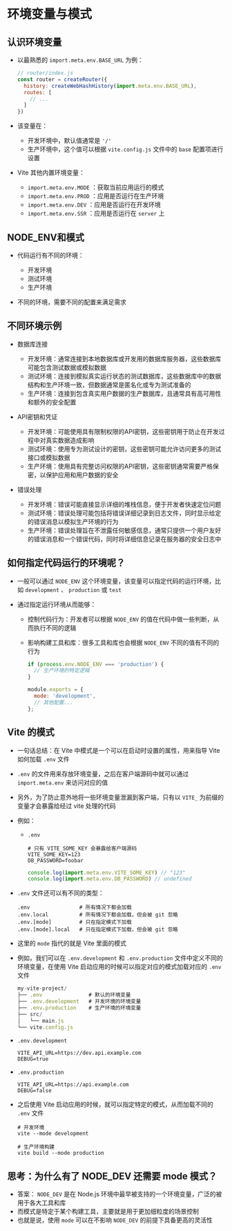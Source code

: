 # 环境变量与模式

## 认识环境变量

+ 以最熟悉的 `import.meta.env.BASE_URL` 为例：

  ```js
  // router/index.js
  const router = createRouter({
    history: createWebHashHistory(import.meta.env.BASE_URL),
    routes: [
      // ...
    ]
  })
  ```

+ 该变量在：

  + 开发环境中，默认值通常是 `'/'`
  + 生产环境中，这个值可以根据 `vite.config.js` 文件中的 `base` 配置项进行设置

+ Vite 其他内置环境变量：

  + `import.meta.env.MODE` ：获取当前应用运行的模式
  + `import.meta.env.PROD` ：应用是否运行在生产环境
  + `import.meta.env.DEV` ：应用是否运行在开发环境
  + `import.meta.env.SSR` ：应用是否运行在 `server` 上


## NODE_ENV和模式

+ 代码运行有不同的环境：

  + 开发环境
  + 测试环境
  + 生产环境

+ 不同的环境，需要不同的配置来满足需求

## 不同环境示例

+ 数据库连接

  + 开发环境：通常连接到本地数据库或开发用的数据库服务器，这些数据库可能包含测试数据或模拟数据
  + 测试环境：连接到模拟真实运行状态的测试数据库，这些数据库中的数据结构和生产环境一致，但数据通常是匿名化或专为测试准备的
  + 生产环境：连接到包含真实用户数据的生产数据库，且通常具有高可用性和额外的安全配置

+ API密钥和凭证

  + 开发环境：可能使用具有限制权限的API密钥，这些密钥用于防止在开发过程中对真实数据造成影响
  + 测试环境：使用专为测试设计的密钥，这些密钥可能允许访问更多的测试接口或模拟数据
  + 生产环境：使用具有完整访问权限的API密钥，这些密钥通常需要严格保密，以保护应用和用户数据的安全

+ 错误处理

  + 开发环境：错误可能直接显示详细的堆栈信息，便于开发者快速定位问题
  + 测试环境：错误处理可能包括将错误详细记录到日志文件，同时显示给定的错误消息以模拟生产环境的行为
  + 生产环境：错误处理旨在不泄露任何敏感信息，通常只提供一个用户友好的错误消息和一个错误代码，同时将详细信息记录在服务器的安全日志中

## 如何指定代码运行的环境呢？

+ 一般可以通过 `NODE_ENV` 这个环境变量，该变量可以指定代码的运行环境，比如 `development` 、 `production` 或 `test`

+ 通过指定运行环境从而能够：

  + 控制代码行为：开发者可以根据 `NODE_ENV` 的值在代码中做一些判断，从而执行不同的逻辑

  + 影响构建工具和库：很多工具和库也会根据 `NODE_ENV` 不同的值有不同的行为

    ```js
    if (process.env.NODE_ENV === 'production') {
      // 生产环境的特定逻辑
    }

    module.exports = {
      mode: 'development',
      // 其他配置...
    };
    ```

## Vite 的模式

+ 一句话总结：在 Vite 中模式是一个可以在启动时设置的属性，用来指导 Vite 如何加载 `.env` 文件

+ `.env` 的文件用来存放环境变量，之后在客户端源码中就可以通过 `import.meta.env` 来访问对应的值

+ 另外，为了防止意外地将一些环境变量泄漏到客户端，只有以 `VITE_` 为前缀的变量才会暴露给经过 vite 处理的代码

+ 例如：

  + `.env`

    ```
    # 只有 VITE_SOME_KEY 会暴露给客户端源码
    VITE_SOME_KEY=123
    DB_PASSWORD=foobar
    ```

    ```js
    console.log(import.meta.env.VITE_SOME_KEY) // "123"
    console.log(import.meta.env.DB_PASSWORD) // undefined
    ```

+ `.env` 文件还可以有不同的类型：

  ```
  .env                # 所有情况下都会加载
  .env.local          # 所有情况下都会加载，但会被 git 忽略
  .env.[mode]         # 只在指定模式下加载
  .env.[mode].local   # 只在指定模式下加载，但会被 git 忽略
  ```

+ 这里的 `mode` 指代的就是 Vite 里面的模式

+ 例如，我们可以在 `.env.development` 和 `.env.production` 文件中定义不同的环境变量，在使用 Vite 启动应用的时候可以指定对应的模式加载对应的 `.env` 文件

  ```js
  my-vite-project/
  ├── .env               # 默认的环境变量
  ├── .env.development   # 开发环境的环境变量
  ├── .env.production    # 生产环境的环境变量
  ├── src/
  │   └── main.js
  └── vite.config.js
  ```

+ `.env.development`

  ```
  VITE_API_URL=https://dev.api.example.com
  DEBUG=true
  ```

+ `.env.production`

  ```
  VITE_API_URL=https://api.example.com
  DEBUG=false
  ```

+ 之后使用 Vite 启动应用的时候，就可以指定特定的模式，从而加载不同的 `.env` 文件

  ```
  # 开发环境
  vite --mode development

  # 生产环境构建
  vite build --mode production
  ```

## 思考：为什么有了 NODE_DEV 还需要 mode 模式？

+ 答案： `NODE_DEV` 是在 Node.js 环境中最早被支持的一个环境变量，广泛的被用于各大工具和库
+ 而模式是特定于某个构建工具，主要就是用于更加细粒度的场景控制
+ 也就是说，使用 `mode` 可以在不影响 `NODE_DEV` 的前提下具备更高的灵活性
